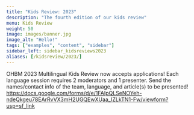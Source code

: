 ```yaml
---
title: "Kids Review: 2023"
description: "The fourth edition of our kids review"
menu: Kids Review
weight: 50
image: images/banner.jpg
image_alt: "Hello!"
tags: ["examples", "content", "sidebar"]
sidebar_left: sidebar_kidsreviews2023
aliases: [/kidsreview/2023/]
---
```


OHBM 2023 Multilingual Kids Review now accepts applications! Each language session requires 2 moderators and 1 presenter. Send the names/contact info of the team, language, and article(s) to be presented! https://docs.google.com/forms/d/e/1FAIpQLSeNOYeh-ndeQkgeu78EArRvVX3mH2UGQEwXUaa_IZLkTN1-Fw/viewform?usp=sf_link

<!-- ### Title for this edition
Written recap to this edition -->
